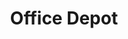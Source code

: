 ---
title: "Office Depot"
url: /milwaukee/office-depot-east-capitol-drive/
shop: office supplies
---